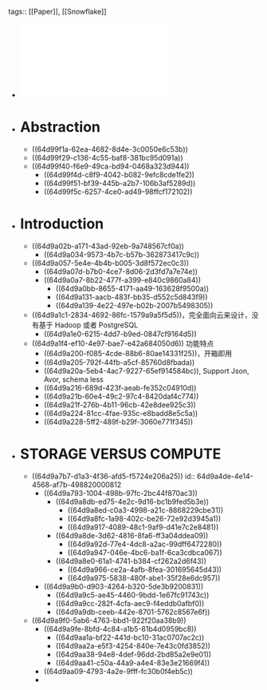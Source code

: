 tags:: [[Paper]], [[Snowflake]]

- ![The Snowflake Elastic Data Warehouse.pdf](../assets/The_Snowflake_Elastic_Data_Warehouse_1691983561998_0.pdf)
- # Abstraction
	- ((64d99f1a-62ea-4682-8d4e-3c0050e6c53b))
	- ((64d99f29-c136-4c55-baf8-381bc95d091a))
	- ((64d99f40-f6e9-49ca-bd94-0468a323d944))
		- ((64d99f4d-c8f9-4042-b082-9efc8cde1fe2))
		- ((64d99f51-bf39-445b-a2b7-106b3af5289d))
		- ((64d99f5c-6257-4ce0-ad49-98ffcf172102))
- # Introduction
	- ((64d9a02b-a171-43ad-92eb-9a748567cf0a))
		- ((64d9a034-9573-4b7c-b57b-362873417c9c))
	- ((64d9a057-5e4e-4b4b-b005-3d8f572ec0c3))
		- ((64d9a07d-b7b0-4ce7-8d06-2d3fd7a7e74e))
		- ((64d9a0a7-8b22-477f-a399-e840c9860a84))
			- ((64d9a0bb-8655-4171-aa49-163628f9500a))
			- ((64d9a131-aacb-483f-bb35-d552c5d843f9))
			- ((64d9a139-4e22-497e-b02b-2007b5498305))
	- ((64d9a1c1-2834-4692-86fc-1579a9a5f5d5))，完全面向云来设计，没有基于 Hadoop 或者 PostgreSQL
		- ((64d9a1e0-6215-4dd7-b9ed-0847cf9164d5))
	- ((64d9a1f4-ef10-4e97-bae7-e42a684050d6)) 功能特点
		- ((64d9a200-f085-4cde-88b6-80ae14331f25))，开箱即用
		- ((64d9a205-792f-44fb-a5cf-85760d8fbada))
		- ((64d9a20a-5eb4-4ac7-9227-65ef914584bc)), Support Json, Avor, schema less
		- ((64d9a216-689d-423f-aeab-fe352c04910d))
		- ((64d9a21b-60e4-49c2-97c4-8420daf4c774))
		- ((64d9a21f-276b-4b11-96cb-42e8dee925c3))
		- ((64d9a224-81cc-4fae-935c-e8badd8e5c5a))
		- ((64d9a228-5ff2-489f-b29f-3060e771f345))
- # STORAGE VERSUS COMPUTE
	- ((64d9a7b7-d1a3-4f36-afd5-f5724e206a25))
	  id:: 64d9a4de-4e14-4568-af7b-498820000812
		- ((64d9a793-1004-498b-97fc-2bc44f870ac3))
			- ((64d9a8db-ed75-4e2c-9d16-bc1b9fed5b3e))
				- ((64d9a8ed-c0a3-4998-a21c-8868229cbe31))
				- ((64d9a8fc-1a98-402c-be26-72e92d3945a1))
				- ((64d9a917-4089-48c1-9af9-d41e7c2e8481))
			- ((64d9a8de-3d62-4816-8fa6-ff3a04ddea09))
				- ((64d9a92d-77e4-4dc8-a2ac-99dff6472280))
				- ((64d9a947-046e-4bc6-ba1f-6ca3cdbca067))
			- ((64d9a8e0-61a1-4741-b384-cf262a2d6f43))
				- ((64d9a966-ce2a-4afb-8fea-301695645d43))
				- ((64d9a975-5838-480f-abe1-35f28e6dc957))
		- ((64d9a9b0-d903-4264-b320-5de3b9200831))
			- ((64d9a9c5-ae45-4460-9bdd-1e67fc91743c))
			- ((64d9a9cc-282f-4cfa-aec9-f4eddb0afbf0))
			- ((64d9a9db-ceeb-442e-8701-5762c8567e6f))
	- ((64d9a9f0-5ab6-4763-bbd1-922f20aa38b9))
		- ((64d9a9fe-8bfd-4c84-a1b5-81b4d0959bc8))
			- ((64d9aa1a-bf22-441d-bc10-31ac0707ac2c))
			- ((64d9aa2a-e5f3-4254-840e-7e43c0fd3852))
			- ((64d9aa38-94e8-4def-96dd-2bd85a2e9e01))
			- ((64d9aa41-c50a-44a9-a4e4-83e3e21669f4))
		- ((64d9aa09-4793-4a2e-9fff-fc30b0f4eb5c))
		-